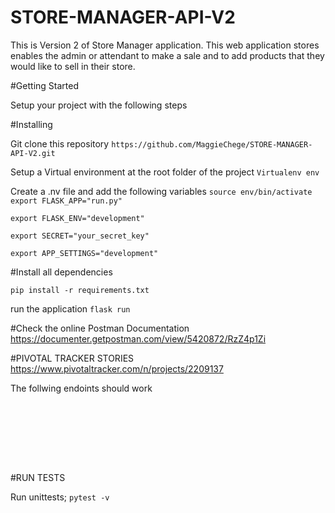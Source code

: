 # STORE-MANAGER-API-V2
This is Version 2 of Store Manager application. This web application stores enables the admin or attendant to make a sale and to add products that they would like to sell in their store.



#Getting Started

Setup your project  with the following steps

#Installing

Git clone this repository
``` https://github.com/MaggieChege/STORE-MANAGER-API-V2.git ```

Setup a Virtual environment at the root folder of the project
``` Virtualenv env ```

Create a .nv file and add the following variables 
``` source env/bin/activate ``` 
``` export FLASK_APP="run.py" ```

``` export FLASK_ENV="development" ```

``` export SECRET="your_secret_key" ```

``` export APP_SETTINGS="development" ```


#Install all dependencies

``` pip install -r requirements.txt ```

run the application ``` flask run ```


#Check the online Postman Documentation
https://documenter.getpostman.com/view/5420872/RzZ4p1Zi

#PIVOTAL TRACKER STORIES
https://www.pivotaltracker.com/n/projects/2209137

The follwing endoints should work

``` 1. POST /api/v2/auth/user
```

```2. POST /api/v2/users/login
```

```3. GET /api/v2/products
```

```4.GET /api/v2/sales
```

```5. GET /api/v2/<Product_id>
```

```6.GET /sales/<saleId>
```


```7.POST /products
```


```8.POST /sales
```

#RUN TESTS

Run unittests; ``` pytest -v ```